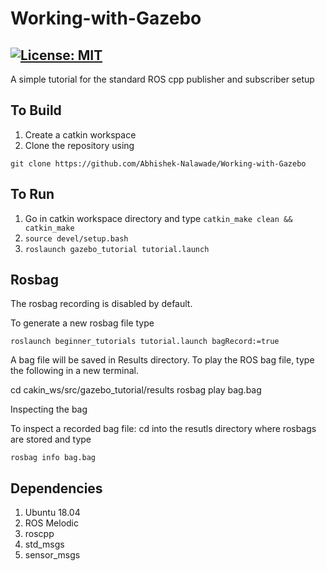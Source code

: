 # Working-with-Gazebo
[![License: MIT](https://img.shields.io/badge/License-MIT-green.svg)](https://opensource.org/licenses/MIT)
-------

A simple tutorial for the standard ROS cpp publisher and subscriber setup


## To Build
1) Create a catkin workspace
2) Clone the repository using

```
git clone https://github.com/Abhishek-Nalawade/Working-with-Gazebo
```

## To Run
1) Go in catkin workspace directory and type ```catkin_make clean && catkin_make```
2) ```source devel/setup.bash```
3) ```roslaunch gazebo_tutorial tutorial.launch```



## Rosbag

The rosbag recording is disabled by default.

To generate a new rosbag file type

```roslaunch beginner_tutorials tutorial.launch bagRecord:=true```

A bag file will be saved in Results directory. To play the ROS bag file, type the following in a new terminal.

cd cakin_ws/src/gazebo_tutorial/results
rosbag play bag.bag


Inspecting the bag

To inspect a recorded bag file: cd into the resutls directory where rosbags are stored and type

```rosbag info bag.bag```



## Dependencies
1) Ubuntu 18.04
2) ROS Melodic
3) roscpp
4) std_msgs
5) sensor_msgs
